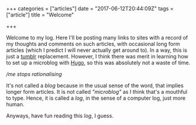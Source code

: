 +++
categories = ["articles"]
date = "2017-06-12T20:44:09Z"
tags = ["article"]
title = "Welcome"

+++

Welcome to my log. Here I'll be posting many links to sites with a record of my thoughts and comments on such articles, with occasional long form articles (which I predict I will never actually get around to). In a way, this is just a [tumblr](https://www.tumblr.com) replacement. However, I think there was merit in learning how to set up a microblog with [Hugo](https://gohugo.io/), so this was absolutely not a waste of time.

*/me stops rationalising*

It's not called a *blog* because in the usual sense of the word, that implies longer form articles. It is not called *"microblog"* as I think that's a mouthful to type. Hence, it is called a *log*, in the sense of a computer log, just more human.

Anyways, have fun reading this *log*, I guess.
